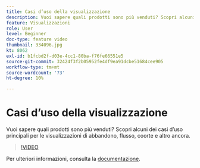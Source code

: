 ```yaml
---
title: Casi d’uso della visualizzazione
description: Vuoi sapere quali prodotti sono più venduti? Scopri alcuni dei casi d’uso principali per le visualizzazioni di abbandono, flusso, coorte e altro ancora.
feature: Visualizzazioni
role: User
level: Beginner
doc-type: feature video
thumbnail: 334096.jpg
kt: 8062
exl-id: b1fcbd2f-d03e-4cc1-80ba-f76fe66551e5
source-git-commit: 32424f3f2b05952fe4df9ea91dcbe51684cee905
workflow-type: tm+mt
source-wordcount: '73'
ht-degree: 10%

---
```


# Casi d’uso della visualizzazione

Vuoi sapere quali prodotti sono più venduti? Scopri alcuni dei casi d’uso principali per le visualizzazioni di abbandono, flusso, coorte e altro ancora.

>[!VIDEO](https://video.tv.adobe.com/v/334096/?quality=12&learn=on)

Per ulteriori informazioni, consulta la [documentazione](https://experienceleague.adobe.com/docs/data-workbench/using/dashboard/visualizations/visualization-types/c-visualization-types.html?lang=en).
